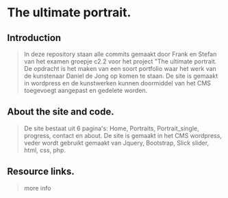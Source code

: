 # The ultimate portrait.
## Introduction

> In deze repository staan alle commits gemaakt door Frank en Stefan van het examen groepje c2.2 voor het project "The ultimate portrait. De opdracht is het maken van een soort portfolio waar het werk van de kunstenaar Daniel de Jong op komen te staan. De site is gemaakt in wordpress en de kunstwerken kunnen doormiddel van het CMS toegevoegt aangepast en gedelete worden.

## About the site and code.

> De site bestaat uit 6 pagina's: Home, Portraits, Portrait_single, progress, contact en about. De site is gemaakt in het CMS wordpress, veder wordt gebruikt gemaakt van Jquery, Bootstrap, Slick slider, html, css, php.

## Resource links.

> more info
